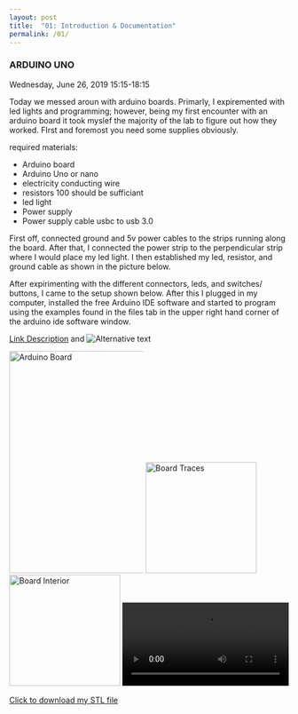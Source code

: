 ```yaml
---
layout: post
title:  "01: Introduction & Documentation"
permalink: /01/
---
```


### ARDUINO UNO

Wednesday, June 26, 2019 15:15-18:15 

Today we messed aroun with arduino boards. Primarly, I expiremented with led lights and programming; however, being my first encounter with an arduino board it took myslef the majority of the lab to figure out how they worked. FIrst and foremost you need some supplies obviously. 

required materials:
- Arduino board
- Arduino Uno or nano
- electricity conducting wire 
- resistors 100 should be sufficiant
- led light
- Power supply 
- Power supply cable usbc to usb 3.0

First off, connected ground and 5v power cables to the strips running along the board. After that, I connected the power strip to the perpendicular strip where I would place my led light. I then established my led, resistor, and ground cable as shown in the picture below. 

After expirimenting with the different connectors, leds, and switches/ buttons, I came to the setup shown below. After this I plugged in my computer, installed the free Arduino IDE software and started to program using the examples found in the files tab in the upper right hand corner of the arduino ide software window.




<!-- You can include comments that will not be translated to HTML -->

<!-- You can include links and images in the following format: -->

[Link Description](url) and ![Alternative text](motor.jpg)


<!-- Or, you can also directly include HTML, for example to make a split image -->

<img src="arduino1.jpg" alt="Arduino Board" style="height:400px; max-width: 48%">
<img src="board1.jpg" alt="Board Traces" style="height: 200px; max-width: 48%">
<img src="board2.jpg" alt="Board Interior" style="height: 200px; max-width: 48%">


<!-- You can also use HTML tags to include a video -->
<video controls>
	<source src="demo.mp4" type="video/mp4">
</video>

<!-- Or to add a download link to any (reasonably small) file in your permalink directory -->

<a href='cube.stl' download>Click to download my STL file</a>

